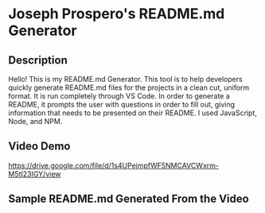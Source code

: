 # Joseph Prospero's README.md Generator

## Description
Hello! This is my README.md Generator. This tool is to help developers quickly generate README.md files for the projects in a clean cut, uniform format. It is run completely through VS Code. In order to generate a README, it prompts the user with questions in order to fill out, giving information that needs to be presented on their README. I used JavaScript, Node, and NPM. 

## Video Demo
https://drive.google.com/file/d/1s4UPejmpfWF5NMCAVCWxrm-M5tI23IGY/view


## Sample README.md Generated From the Video

